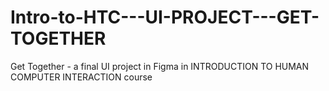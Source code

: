 # Intro-to-HTC---UI-PROJECT---GET-TOGETHER
Get Together - a final UI project in Figma in INTRODUCTION TO HUMAN COMPUTER INTERACTION course
